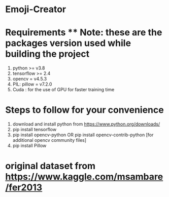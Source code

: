 # Emoji-Creator

# Requirements            ** Note: these are the packages version used while building the project
1. python >= v3.8
2. tensorflow >= 2.4
3. opencv = v4.5.3
4. PIL: pillow = v7.2.0
5. Cuda : for the use of GPU for faster training time


# Steps to follow for your convenience

1. download and install python from https://www.python.org/downloads/
2. pip install tensorflow
3. pip install opencv-python OR pip install opencv-contrib-python [for additional opencv community files]
4. pip install Pillow

# original dataset from https://www.kaggle.com/msambare/fer2013
